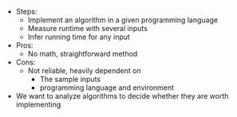 * Steps:
	* Implement an algorithm in a given programming language
	* Measure runtime with several inputs
	* Infer running time for any input
* Pros:
	* No math, straightforward method
* Cons:
	* Not reliable, heavily dependent on
		* The sample inputs
		* programming language and environment
* We want to analyze algorithms to decide whether they are worth implementing